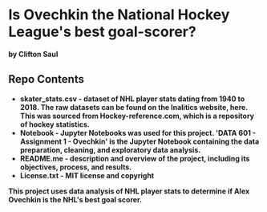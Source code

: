 # Is Ovechkin the National Hockey League's best goal-scorer?
<b> by Clifton Saul

## Repo Contents
* <b> skater_stats.csv </b> - dataset of NHL player stats dating from 1940 to 2018. The raw datasets can be found on the Inalitics website, here. This was sourced from Hockey-reference.com, which is a repository of hockey statistics.<br>
* <b> Notebook </b> - Jupyter Notebooks was used for this project. 'DATA 601 - Assignment 1 - Ovechkin' is the Jupyter Notebook containing the data preparation, cleaning, and exploratory data analysis. <br>
* <b> README.me </b> - description and overview of the project, including its objectives, process, and results.
* <b> License.txt </b> - MIT license and copyright

This project uses data analysis of NHL player stats to determine if Alex Ovechkin is the NHL's best goal scorer. 
